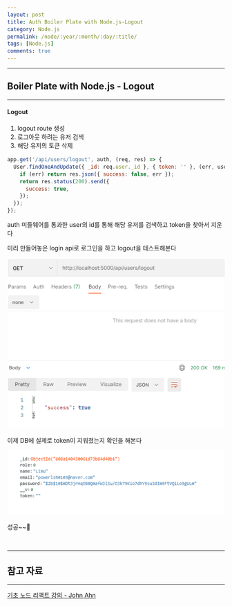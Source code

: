 ```yaml
---
layout: post
title: Auth Boiler Plate with Node.js-Logout
category: Node.js
permalink: /node/:year/:month/:day/:title/
tags: [Node.js]
comments: true
---
```


---

## Boiler Plate with Node.js - Logout

---

#### Logout

1. logout route 생성
2. 로그아웃 하려는 유저 검색
3. 해당 유저의 토큰 삭제

```javascript
app.get('/api/users/logout', auth, (req, res) => {
  User.findOneAndUpdate({ _id: req.user._id }, { token: '' }, (err, user) => {
    if (err) return res.json({ success: false, err });
    return res.status(200).send({
      success: true,
    });
  });
});
```

auth 미들웨어를 통과한 user의 id를 통해 해당 유저를 검색하고 token을 찾아서 지운다

미리 만들어놓은 login api로 로그인을 하고 logout을 테스트해본다

![성공](/assets/post/node/6.PNG)

이제 DB에 실제로 token이 지워졌는지 확인을 해본다

![DB확인](/assets/post/node/7.PNG)

성공~~🖖

<br>

---

## 참고 자료

---

[기초 노드 리액트 강의 - John Ahn](https://www.youtube.com/watch?v=7sHWMkFOR7c&list=PL9a7QRYt5fqkZC9jc7jntD1WuAogjo_9T&index=2)

